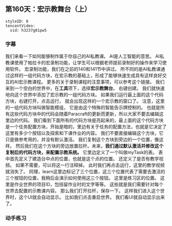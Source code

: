## 第160天：宏示教舞台（上）


```@TencentVideo
styleID: 0
tencentVideo:
  vid: h3237g81pw5

```


### 字幕

我们来看一下如何能够制作属于你自己的AI私教课。
AI是人工智能的意思。
AI私教课使用了帕拉卡的宏录制功能，让学生可以根据老师提前录制好的操作来学习使用软件。
宏录制功能，我们在之前的140和141节中讲过。
所不同的是AI私教课通过这样的一组代码方块，在宏示教的基础上，形成了能够快速生成具有这样良好交互的AI宏示教课程。
更多的关于录制课程的注意事项，可以参考这个链接。
我们来到一个空白的世界中，在**工具**项下，选择**宏示教舞台**。
右键创建。
我们就快速地向这个世界中添加了宏示教的一组代码方块。
如果我们运行最上面的这个代码方块，右键打开，点击运行，
就会出现这样的一个宏示教的窗口了。
注意，这里的一组代码方块叫做智能模组，
它是由这个特殊的智能告示牌控制的。
也就是所有这些代码方块中的代码会随着Paracraft的更新而更新，所以大家不要去编辑这里边的代码。
我们看到下面所有的代码方块是亮起来的，最上面的这个代码方块是一个任务配置方块，开始是暗的，里边有关于任务的配置方法，也就是它决定了这里有多少个按钮以及探索和下课作业的内容。
我们不要直接编辑这个方块，它只是做参考用的，并没有默认激活。
我们复制这个方块到旁边的一个位置，像这样。
然后我们在这个方块的旁边放置拉杆。未来，**我们通过默认激活并修改这个复制后的代码方块，来配置示教系统。**
它里边定义了一个叫做myTask的表。
表中首先定义了建造台中点的位置，也就是这个点的位置。
还定义了是否有教学视频。
如果不需要，可以将这一行注释掉。
此时我们再点击运行，这里的教学视频就消失了。
同理，learn这里边标记了三个位置，这三个位置代表了需要去激活的三个按钮的位置，我稍后会演示如何使用这三个按钮。
这里是练习区的位置。
这里是作业世界的项目ID，包括留作业时的文字等等。
这些就是我们需要针对每个世界去配置的示教课内容。
那么我们打开拉杆，保存一下。
这样我们进入这个世界时，这个UI就会自动显示。
比如我们点击重启世界。
我们看UI就自动显示出来了。

### 动手练习

